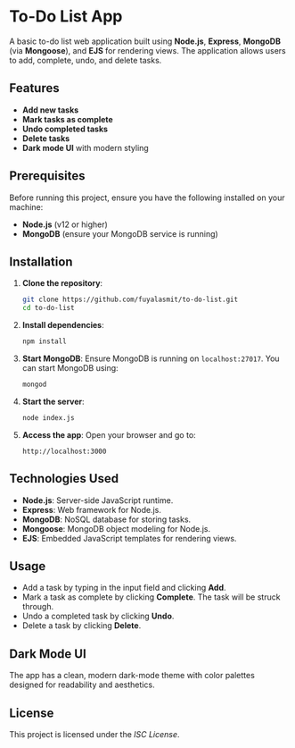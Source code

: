 
# To-Do List App

A basic to-do list web application built using **Node.js**, **Express**, **MongoDB** (via **Mongoose**), and **EJS** for rendering views. The application allows users to add, complete, undo, and delete tasks.

## Features

- **Add new tasks**
- **Mark tasks as complete**
- **Undo completed tasks**
- **Delete tasks**
- **Dark mode UI** with modern styling

## Prerequisites

Before running this project, ensure you have the following installed on your machine:

- **Node.js** (v12 or higher)
- **MongoDB** (ensure your MongoDB service is running)

## Installation

1. **Clone the repository**:
   ```bash
   git clone https://github.com/fuyalasmit/to-do-list.git
   cd to-do-list
   ```

2. **Install dependencies**:
   ```bash
   npm install
   ```

3. **Start MongoDB**:
   Ensure MongoDB is running on `localhost:27017`. You can start MongoDB using:
   ```bash
   mongod
   ```

4. **Start the server**:
   ```bash
   node index.js
   ```

5. **Access the app**:
   Open your browser and go to:
   ```
   http://localhost:3000
   ```

## Technologies Used

- **Node.js**: Server-side JavaScript runtime.
- **Express**: Web framework for Node.js.
- **MongoDB**: NoSQL database for storing tasks.
- **Mongoose**: MongoDB object modeling for Node.js.
- **EJS**: Embedded JavaScript templates for rendering views.

## Usage

- Add a task by typing in the input field and clicking **Add**.
- Mark a task as complete by clicking **Complete**. The task will be struck through.
- Undo a completed task by clicking **Undo**.
- Delete a task by clicking **Delete**.

## Dark Mode UI

The app has a clean, modern dark-mode theme with color palettes designed for readability and aesthetics.

## License

This project is licensed under the *ISC License*.
